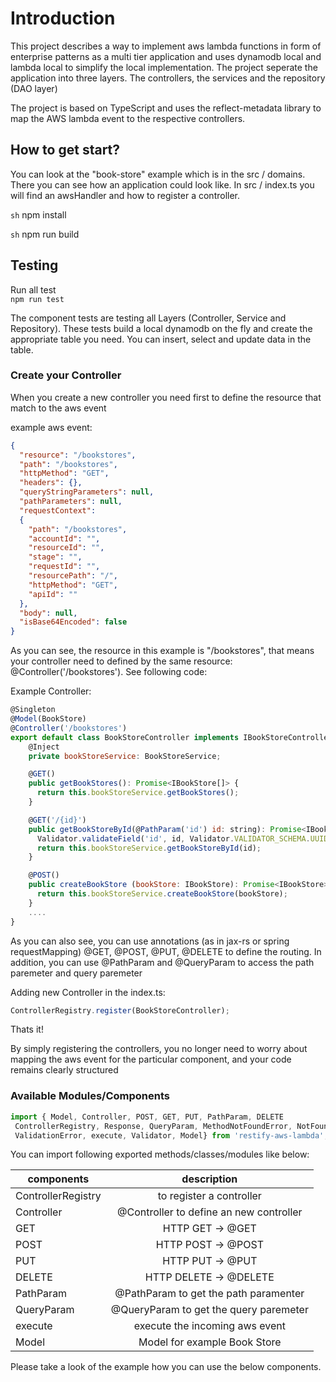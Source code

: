 # Introduction
This project describes a way to implement aws lambda functions in  form of enterprise patterns as a multi tier application and uses dynamodb local and lambda local to simplify the local implementation. 
The project seperate the application into three layers. The controllers, the services and the repository (DAO layer)

The project is based on TypeScript and uses the reflect-metadata library to map the AWS lambda event to the respective controllers. 


## How to get start?
You can look at the "book-store" example which is in the src / domains. There you can see how an application could look like. In src / index.ts you will find an awsHandler and how to register a controller.

```sh```
npm install

```sh``` 
npm run build

## Testing
Run all test    
`npm run test`  

The component tests are testing all Layers (Controller, Service and Repository).
These tests build a local dynamodb on the fly and create the appropriate table you need.
You can insert, select and update data in the table.

### Create your Controller
When you create a new controller you need first to define the resource that match to the aws event

example aws event:
```json
{
  "resource": "/bookstores",
  "path": "/bookstores",
  "httpMethod": "GET",
  "headers": {},
  "queryStringParameters": null,
  "pathParameters": null,
  "requestContext":
  {
    "path": "/bookstores",
    "accountId": "",
    "resourceId": "",
    "stage": "",
    "requestId": "",
    "resourcePath": "/",
    "httpMethod": "GET",
    "apiId": ""
  },
  "body": null,
  "isBase64Encoded": false
}
```
As you can see, the resource in this example is "/bookstores", that means your controller need to defined by the same resource: @Controller('/bookstores'). See following code:

Example Controller:
```js
@Singleton
@Model(BookStore)
@Controller('/bookstores')
export default class BookStoreController implements IBookStoreController   {
    @Inject
    private bookStoreService: BookStoreService;

    @GET()
    public getBookStores(): Promise<IBookStore[]> {
      return this.bookStoreService.getBookStores();
    }

    @GET('/{id}')
    public getBookStoreById(@PathParam('id') id: string): Promise<IBookStore> {
      Validator.validateField('id', id, Validator.VALIDATOR_SCHEMA.UUID_REQUIRED);
      return this.bookStoreService.getBookStoreById(id);
    }

    @POST()
    public createBookStore (bookStore: IBookStore): Promise<IBookStore> {
      return this.bookStoreService.createBookStore(bookStore);
    }
    ....
}
```

As you can also see, you can use annotations (as in jax-rs or spring requestMapping) @GET, @POST, @PUT, @DELETE to define the routing. 
In addition, you can use @PathParam and @QueryParam to access the path paremeter and query paremeter

Adding new Controller in the index.ts:
``` js
ControllerRegistry.register(BookStoreController);
```
Thats it!

By simply registering the controllers, you no longer need to worry about mapping the aws event for the particular component, and your code remains clearly structured

### Available Modules/Components
``` js
import { Model, Controller, POST, GET, PUT, PathParam, DELETE 
 ControllerRegistry, Response, QueryParam, MethodNotFoundError, NotFoundError
 ValidationError, execute, Validator, Model} from 'restify-aws-lambda';
```
You can import following exported methods/classes/modules like below:

| components          | description                                         | 
| ------------------- |:---------------------------------------------------:| 
| ControllerRegistry  | to register a controller                            | 
| Controller          | @Controller to define an new controller             | 
| GET                 | HTTP GET    -> @GET                                 | 
| POST                | HTTP POST   -> @POST                                | 
| PUT                 | HTTP PUT    -> @PUT                                 | 
| DELETE              | HTTP DELETE -> @DELETE                              | 
| PathParam           | @PathParam to get the path paramenter               | 
| QueryParam          | @QueryParam to get the query paremeter              | 
| execute             | execute the incoming aws event                      | 
| Model               | Model for example Book Store                        | 

Please take a look of the example how you can use the below components.

